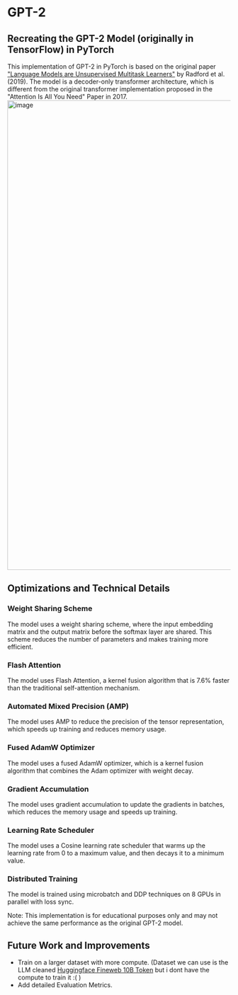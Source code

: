 # GPT-2
## Recreating the GPT-2 Model (originally in TensorFlow) in PyTorch
This implementation of GPT-2 in PyTorch is based on the original paper ["Language Models are Unsupervised Multitask Learners"](https://d4mucfpksywv.cloudfront.net/better-language-models/language_models_are_unsupervised_multitask_learners.pdf) by Radford et al. (2019). The model is a decoder-only transformer architecture, which is different from the original transformer implementation proposed in the "Attention Is All You Need" Paper in 2017.
<img width="1061" alt="image" src="https://github.com/user-attachments/assets/61b564e7-ec92-490f-9a80-62a37a0d8e81" />
## Optimizations and Technical Details

### Weight Sharing Scheme
The model uses a weight sharing scheme, where the input embedding matrix and the output matrix before the softmax layer are shared. This scheme reduces the number of parameters and makes training more efficient.

### Flash Attention
The model uses Flash Attention, a kernel fusion algorithm that is 7.6% faster than the traditional self-attention mechanism.

### Automated Mixed Precision (AMP)
The model uses AMP to reduce the precision of the tensor representation, which speeds up training and reduces memory usage.

### Fused AdamW Optimizer
The model uses a fused AdamW optimizer, which is a kernel fusion algorithm that combines the Adam optimizer with weight decay.

### Gradient Accumulation
The model uses gradient accumulation to update the gradients in batches, which reduces the memory usage and speeds up training.

### Learning Rate Scheduler
The model uses a Cosine learning rate scheduler that warms up the learning rate from 0 to a maximum value, and then decays it to a minimum value.

### Distributed Training
The model is trained using microbatch and DDP techniques on 8 GPUs in parallel with loss sync.

Note: This implementation is for educational purposes only and may not achieve the same performance as the original GPT-2 model.



## Future Work and Improvements
- Train on a larger dataset with more compute. (Dataset we can use is the LLM cleaned [Huggingface Fineweb 10B Token](https://huggingface.co/datasets/HuggingFaceFW/fineweb-edu) but i dont have the compute to train it :(  )
- Add detailed Evaluation Metrics.
